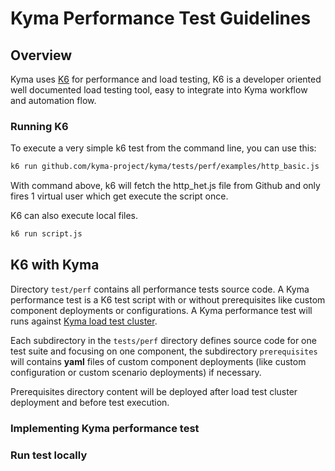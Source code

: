 # Kyma Performance Test Guidelines

## Overview
Kyma uses [K6](https://docs.k6.io/docs) for performance and load testing, K6 is a developer oriented well documented load testing tool, easy to 
integrate into Kyma workflow and automation flow.

### Running K6
To execute a very simple k6 test from the command line, you can use this:
```bash
k6 run github.com/kyma-project/kyma/tests/perf/examples/http_basic.js
```

With command above, k6 will fetch the http_het.js file from Github and only fires 1 virtual user which get execute 
the script once.

K6 can also execute local files.
```bash
k6 run script.js
```

## K6 with Kyma

Directory ```test/perf``` contains all performance tests source code.
A Kyma performance test is a K6 test script with or without prerequisites like custom component deployments or configurations.
A Kyma performance test will runs against [Kyma load test cluster](https://github.com/kyma-project/test-infra).

Each subdirectory in the ```tests/perf``` directory defines source code for one test suite and focusing on one component, 
the subdirectory ```prerequisites``` will contains **yaml** files of custom component deployments 
(like custom configuration or custom scenario deployments) if necessary.

Prerequisites directory content will be deployed after load test cluster deployment and before test execution.

### Implementing Kyma performance test



### Run test locally